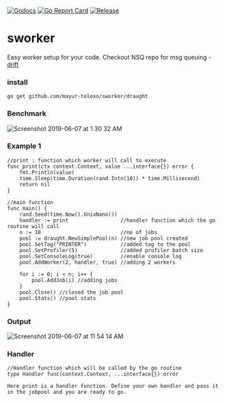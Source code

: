 [![Godocs](https://img.shields.io/badge/golang-documentation-blue.svg)](https://www.godoc.org/github.com/mayur-tolexo/sworker/draught)
[![Go Report Card](https://goreportcard.com/badge/github.com/mayur-tolexo/sworker)](https://goreportcard.com/report/github.com/mayur-tolexo/sworker)
[![Release](https://img.shields.io/github/release/mayur-tolexo/sworker.svg?style=flat-square)](https://github.com/mayur-tolexo/sworker/releases)

# sworker
Easy worker setup for your code.
Checkout NSQ repo for msg queuing *-* [drift](https://github.com/mayur-tolexo/drift)

### install
```
go get github.com/mayur-tolexo/sworker/draught
```

### Benchmark
![Screenshot 2019-06-07 at 1 30 32 AM](https://user-images.githubusercontent.com/20511920/59062640-f744eb00-88c3-11e9-8701-48e51fe6f71d.png)

### Example 1
```
//print : function which worker will call to execute
func print(ctx context.Context, value ...interface{}) error {
	fmt.Println(value)
	time.Sleep(time.Duration(rand.Intn(10)) * time.Millisecond)
	return nil
}

//main function
func main() {
	rand.Seed(time.Now().UnixNano())
	handler := print                 //handler function which the go routine will call
	n := 10                          //no of jobs
	pool := draught.NewSimplePool(n) //new job pool created
	pool.SetTag("PRINTER")           //added tag to the pool
	pool.SetProfiler(5)              //added profiler batch size
	pool.SetConsoleLog(true)         //enable console log
	pool.AddWorker(2, handler, true) //adding 2 workers

	for i := 0; i < n; i++ {
		pool.AddJob(i) //adding jobs
	}
	pool.Close() //closed the job pool
	pool.Stats() //pool stats
}
```
### Output
![Screenshot 2019-06-07 at 11 54 14 AM](https://user-images.githubusercontent.com/20511920/59085091-1a4eb980-891b-11e9-8786-b23ce827a05e.png)

### Handler
```
//Handler function which will be called by the go routine
type Handler func(context.Context, ...interface{}) error

Here print is a handler function. Define your own handler and pass it in the jobpool and you are ready to go.
```

